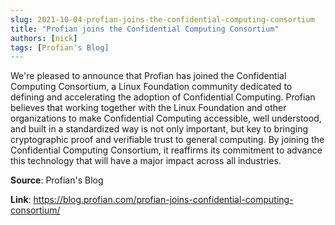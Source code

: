 ```yaml
---
slug: 2021-10-04-profian-joins-the-confidential-computing-consortium
title: "Profian joins the Confidential Computing Consortium"
authors: [nick]
tags: [Profian's Blog]
---
```

We're pleased to announce that Profian has joined the Confidential Computing Consortium, a Linux Foundation community dedicated to defining and accelerating the adoption of Confidential Computing. Profian believes that working together with the Linux Foundation and other organizations to make Confidential Computing accessible, well understood, and built in a standardized way is not only important, but key to bringing cryptographic proof and verifiable trust to general computing. By joining the Confidential Computing Consortium, it reaffirms its commitment to advance this technology that will have a major impact across all industries.

**Source**: Profian's Blog

**Link**: https://blog.profian.com/profian-joins-confidential-computing-consortium/